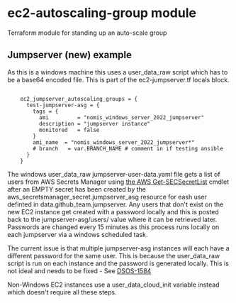 # ec2-autoscaling-group module

Terraform module for standing up an auto-scale group

## Jumpserver (new) example

As this is a windows machine this uses a user_data_raw script which has to be a base64 encoded file. This is part of the ec2-jumpserver.tf locals block. 

```hcl

    ec2_jumpserver_autoscaling_groups = {
      test-jumpserver-asg = {
        tags = {
          ami         = "nomis_windows_server_2022_jumpserver"
          description = "jumpserver instance"
          monitored   = false
        }
        ami_name  = "nomis_windows_server_2022_jumpserver*"
        # branch   = var.BRANCH_NAME # comment in if testing ansible
      }
    }

```

The windows user_data_raw jumpserver-user-data.yaml file gets a list of users from AWS Secrets Manager using [the AWS Get-SECSecretList](https://docs.aws.amazon.com/powershell/latest/reference/items/Get-SECSecretList.html) cmdlet after an EMPTY secret has been created by the aws_secretsmanager_secret.jumpserver_asg resource for eash user definted in data.github_team.jumpserver. Any users that don't exist on the new EC2 instance get created with a password locally and this is posted back to the jumpserver-asg/users/<username> value where it can be retrieved later. Passwords are changed every 15 minutes as this process runs locally on each jumpserver via a windows scheduled task.

The current issue is that multiple jumpserver-asg instances will each have a different password for the same user. This is because the user_data_raw script is run on each instance and the password is generated locally. This is not ideal and needs to be fixed - See [DSOS-1584](https://dsdmoj.atlassian.net/browse/DSOS-1584)

Non-Windows EC2 instances use a user_data_cloud_init variable instead which doesn't require all these steps.
